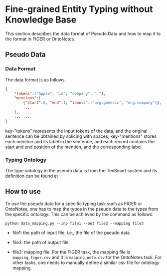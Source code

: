# Fine-grained Entity Typing without Knowledge Base #

This section describes the data format of Pseudo Data and how to map it to the format in FIGER or OntoNotes.

## Pseudo Data ##

### Data Format ###
The data format is as follows. 

```json
{
    "tokens":["Apple", "is", "company", "."],
    "mentions":[
        {"start":0, "end":1, "labels":["org.generic", "org.company"]},
        ...
    ],
    ... ...
}
```
key-"tokens" represents the input tokens of the data, and the original sentence can be obtained by splicing with spaces; key-"mentions" stores each mention and its label in the sentence, and each record contains the start and end position of the mention, and the corresponding label.

### Typing Ontology ###
The type ontology in the pseudo data is from the TexSmart system and its definition can be found at 

## How to use ##
To use the pseudo data for a specific typing task such as FIGER or OntoNotes, one has to map the types in the pseudo data to the types from the specific ontology. 
This can be achieved by the command as follows:

`python data_mapping.py --inp file1 --out file2 --mapping file3`

- file1: the path of input file, i.e., the file of the pseudo data

- file2: the path of output file

- file3: mapping file. For the FIGER task, the mapping file is `mapping_figer.csv` and it is `mapping_onto.csv` for the OntoNotes task. For other tasks, one needs to manually define a similar csv file for ontology mapping. 




